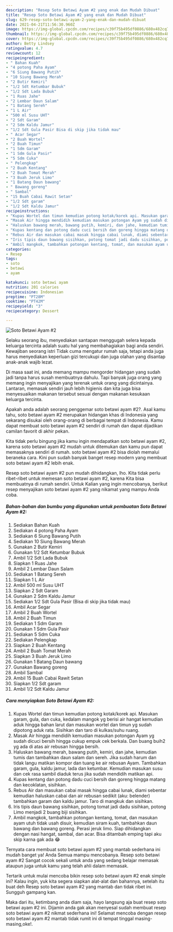```yaml
---
description: "Resep Soto Betawi Ayam #2 yang enak dan Mudah Dibuat"
title: "Resep Soto Betawi Ayam #2 yang enak dan Mudah Dibuat"
slug: 629-resep-soto-betawi-ayam-2-yang-enak-dan-mudah-dibuat
date: 2021-04-21T11:56:30.960Z
image: https://img-global.cpcdn.com/recipes/c39f75b495df0886/680x482cq70/soto-betawi-ayam-2-foto-resep-utama.jpg
thumbnail: https://img-global.cpcdn.com/recipes/c39f75b495df0886/680x482cq70/soto-betawi-ayam-2-foto-resep-utama.jpg
cover: https://img-global.cpcdn.com/recipes/c39f75b495df0886/680x482cq70/soto-betawi-ayam-2-foto-resep-utama.jpg
author: Betty Lindsey
ratingvalue: 4.7
reviewcount: 12
recipeingredient:
- " Bahan Kuah"
- "4 potong Paha Ayam"
- "6 Siung Bawang Putih"
- "10 Siung Bawang Merah"
- "2 Butir Kemiri"
- "1/2 Sdt Ketumbar Bubuk"
- "1/2 Sdt Lada Bubuk"
- "1 Ruas Jahe"
- "2 Lembar Daun Salam"
- "1 Batang Sereh"
- "1 L Air"
- "500 ml Susu UHT"
- "2 Sdt Garam"
- "2 Sdm Kaldu Jamur"
- "1/2 Sdt Gula Pasir Bisa di skip jika tidak mau"
- " Acar Segar"
- "2 Buah Wortel"
- "2 Buah Timun"
- "1 Sdm Garam"
- "1 Sdm Gula Pasir"
- "5 Sdm Cuka"
- " Pelengkap"
- "2 Buah Kentang"
- "2 Buah Tomat Merah"
- "3 Buah Jeruk Limo"
- "1 Batang Daun bawang"
- " Bawang goreng"
- " Sambal"
- "15 Buah Cabai Rawit Setan"
- "1/2 Sdt garam"
- "1/2 Sdt Kaldu Jamur"
recipeinstructions:
- "Kupas Wortel dan timun kemudian potong kotak/korek api. Masukan garam, gula, dan cuka, kedalam mangok yg berisi air hangat kemudian aduk hingga bahan larut dan masukan wortel dan timun yg sudah dipotong aduk rata. Sisihkan dan taro di kulkas/suhu ruang."
- "Masak Air hingga mendidih kemudian masukan potongan Ayam yg sudah dicuci bersih hingga cukup empuk cek berkala. Dan buang buih2 yg ada di atas air rebusan hingga bersih."
- "Haluskan bawang merah, bawang putih, kemiri, dan jahe, kemudian tumis dan tambahkan daun salam dan sereh. Jika sudah harum dan tidak langu matikan kompor dan tuang ke air rebusan Ayam. Tambahkan garam, gula, kaldu jamur, lada dan ketumbar. Kemudian masukan susu dan cek rasa sambil diaduk terus jika sudah mendidih matikan api."
- "Kupas kentang dan potong dadu cuci bersih dan goreng hingga matang dan kecoklatan, sisihkan."
- "Rebus Air dan masukan cabai masak hingga cabai lunak, diami sebentar kemudian haluskan cabai dan air rebusan sedikit (aku: belender) tambahkan garam dan kaldu jamur. Taro di mangkuk dan sisihkan."
- "Iris tipis daun bawang sisihkan, potong tomat jadi dadu sisihkan, potong Limo menjadi 2 buang biji sisihkan."
- "Ambil mangkok, tambahkan potongan kentang, tomat, dan masukan ayam utuh tidak usah disuir, kemudian siram kuah, tambahkan daun bawang dan bawang goreng. Perasi jeruk limo. Siap dihidangkan dengan nasi hangat, sambal, dan acar. Bisa ditambah emping tapi aku skip karna gak ada 😂"
categories:
- Resep
tags:
- soto
- betawi
- ayam

katakunci: soto betawi ayam 
nutrition: 201 calories
recipecuisine: Indonesian
preptime: "PT28M"
cooktime: "PT42M"
recipeyield: "3"
recipecategory: Dessert

---
```



![Soto Betawi Ayam #2](https://img-global.cpcdn.com/recipes/c39f75b495df0886/680x482cq70/soto-betawi-ayam-2-foto-resep-utama.jpg)

Selaku seorang ibu, menyediakan santapan menggugah selera kepada keluarga tercinta adalah suatu hal yang membahagiakan bagi anda sendiri. Kewajiban seorang istri Tidak cuma mengatur rumah saja, tetapi anda juga harus menyediakan keperluan gizi tercukupi dan juga olahan yang disantap anak-anak wajib lezat.

Di masa  saat ini, anda memang mampu mengorder hidangan yang sudah jadi tanpa harus susah membuatnya dahulu. Tapi banyak juga orang yang memang ingin menyajikan yang terenak untuk orang yang dicintainya. Lantaran, memasak sendiri jauh lebih higienis dan kita juga bisa menyesuaikan makanan tersebut sesuai dengan makanan kesukaan keluarga tercinta. 



Apakah anda adalah seorang penggemar soto betawi ayam #2?. Asal kamu tahu, soto betawi ayam #2 merupakan hidangan khas di Indonesia yang sekarang disukai oleh orang-orang di berbagai tempat di Indonesia. Kamu dapat membuat soto betawi ayam #2 sendiri di rumah dan dapat dijadikan camilan favorit di akhir pekan.

Kita tidak perlu bingung jika kamu ingin mendapatkan soto betawi ayam #2, karena soto betawi ayam #2 mudah untuk ditemukan dan kamu pun dapat memasaknya sendiri di rumah. soto betawi ayam #2 bisa diolah memalui beraneka cara. Kini pun sudah banyak banget resep modern yang membuat soto betawi ayam #2 lebih enak.

Resep soto betawi ayam #2 pun mudah dihidangkan, lho. Kita tidak perlu ribet-ribet untuk memesan soto betawi ayam #2, karena Kita bisa membuatnya di rumah sendiri. Untuk Kalian yang ingin mencobanya, berikut resep menyajikan soto betawi ayam #2 yang nikamat yang mampu Anda coba.

<!--inarticleads1-->

##### Bahan-bahan dan bumbu yang digunakan untuk pembuatan Soto Betawi Ayam #2:

1. Sediakan  Bahan Kuah
1. Sediakan 4 potong Paha Ayam
1. Sediakan 6 Siung Bawang Putih
1. Sediakan 10 Siung Bawang Merah
1. Gunakan 2 Butir Kemiri
1. Gunakan 1/2 Sdt Ketumbar Bubuk
1. Ambil 1/2 Sdt Lada Bubuk
1. Siapkan 1 Ruas Jahe
1. Ambil 2 Lembar Daun Salam
1. Sediakan 1 Batang Sereh
1. Siapkan 1 L Air
1. Ambil 500 ml Susu UHT
1. Siapkan 2 Sdt Garam
1. Gunakan 2 Sdm Kaldu Jamur
1. Sediakan 1/2 Sdt Gula Pasir (Bisa di skip jika tidak mau)
1. Ambil  Acar Segar
1. Ambil 2 Buah Wortel
1. Ambil 2 Buah Timun
1. Sediakan 1 Sdm Garam
1. Gunakan 1 Sdm Gula Pasir
1. Sediakan 5 Sdm Cuka
1. Sediakan  Pelengkap
1. Siapkan 2 Buah Kentang
1. Ambil 2 Buah Tomat Merah
1. Siapkan 3 Buah Jeruk Limo
1. Gunakan 1 Batang Daun bawang
1. Gunakan  Bawang goreng
1. Ambil  Sambal
1. Ambil 15 Buah Cabai Rawit Setan
1. Siapkan 1/2 Sdt garam
1. Ambil 1/2 Sdt Kaldu Jamur




<!--inarticleads2-->

##### Cara menyiapkan Soto Betawi Ayam #2:

1. Kupas Wortel dan timun kemudian potong kotak/korek api. Masukan garam, gula, dan cuka, kedalam mangok yg berisi air hangat kemudian aduk hingga bahan larut dan masukan wortel dan timun yg sudah dipotong aduk rata. Sisihkan dan taro di kulkas/suhu ruang.
1. Masak Air hingga mendidih kemudian masukan potongan Ayam yg sudah dicuci bersih hingga cukup empuk cek berkala. Dan buang buih2 yg ada di atas air rebusan hingga bersih.
1. Haluskan bawang merah, bawang putih, kemiri, dan jahe, kemudian tumis dan tambahkan daun salam dan sereh. Jika sudah harum dan tidak langu matikan kompor dan tuang ke air rebusan Ayam. Tambahkan garam, gula, kaldu jamur, lada dan ketumbar. Kemudian masukan susu dan cek rasa sambil diaduk terus jika sudah mendidih matikan api.
1. Kupas kentang dan potong dadu cuci bersih dan goreng hingga matang dan kecoklatan, sisihkan.
1. Rebus Air dan masukan cabai masak hingga cabai lunak, diami sebentar kemudian haluskan cabai dan air rebusan sedikit (aku: belender) tambahkan garam dan kaldu jamur. Taro di mangkuk dan sisihkan.
1. Iris tipis daun bawang sisihkan, potong tomat jadi dadu sisihkan, potong Limo menjadi 2 buang biji sisihkan.
1. Ambil mangkok, tambahkan potongan kentang, tomat, dan masukan ayam utuh tidak usah disuir, kemudian siram kuah, tambahkan daun bawang dan bawang goreng. Perasi jeruk limo. Siap dihidangkan dengan nasi hangat, sambal, dan acar. Bisa ditambah emping tapi aku skip karna gak ada 😂




Ternyata cara membuat soto betawi ayam #2 yang mantab sederhana ini mudah banget ya! Anda Semua mampu mencobanya. Resep soto betawi ayam #2 Sangat cocok sekali untuk anda yang sedang belajar memasak ataupun juga untuk kamu yang telah ahli dalam memasak.

Tertarik untuk mulai mencoba bikin resep soto betawi ayam #2 enak simple ini? Kalau ingin, yuk kita segera siapkan alat-alat dan bahannya, setelah itu buat deh Resep soto betawi ayam #2 yang mantab dan tidak ribet ini. Sungguh gampang kan. 

Maka dari itu, ketimbang anda diam saja, hayo langsung aja buat resep soto betawi ayam #2 ini. Dijamin anda gak akan menyesal sudah membuat resep soto betawi ayam #2 nikmat sederhana ini! Selamat mencoba dengan resep soto betawi ayam #2 mantab tidak rumit ini di tempat tinggal masing-masing,oke!.

